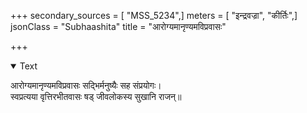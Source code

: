 +++
secondary_sources = [ "MSS_5234",]
meters = [ "इन्द्रवज्रा", "कीर्तिः",]
jsonClass = "Subhaashita"
title = "आरोग्यमानृण्यमविप्रवासः"

+++

<details open><summary>Text</summary>

आरोग्यमानृण्यमविप्रवासः सद्भिर्मनुष्यैः सह संप्रयोगः।  
स्वप्रत्यया वृत्तिरभीतवासः षड् जीवलोकस्य सुखानि राजन्॥
</details>
